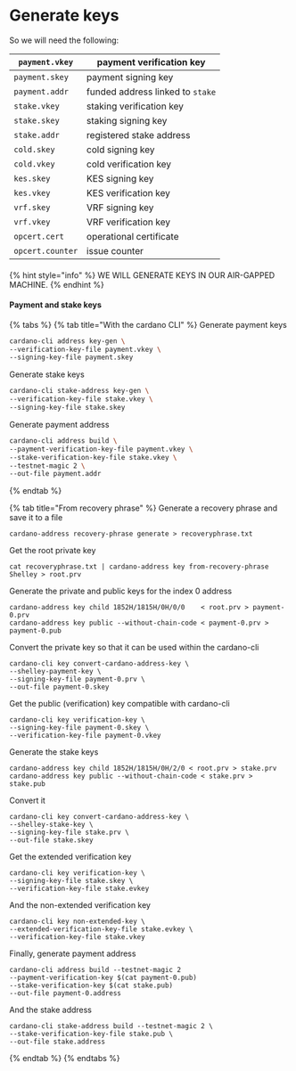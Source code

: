 # Generate keys

So we will need the following:

| `payment.vkey`   | payment verification key         |
| ---------------- | -------------------------------- |
| `payment.skey`   | payment signing key              |
| `payment.addr`   | funded address linked to `stake` |
| `stake.vkey`     | staking verification key         |
| `stake.skey`     | staking signing key              |
| `stake.addr`     | registered stake address         |
| `cold.skey`      | cold signing key                 |
| `cold.vkey`      | cold verification key            |
| `kes.skey`       | KES signing key                  |
| `kes.vkey`       | KES verification key             |
| `vrf.skey`       | VRF signing key                  |
| `vrf.vkey`       | VRF verification key             |
| `opcert.cert`    | operational certificate          |
| `opcert.counter` | issue counter                    |

####

{% hint style="info" %}
WE WILL GENERATE KEYS IN OUR AIR-GAPPED MACHINE.&#x20;
{% endhint %}

#### Payment and stake keys

{% tabs %}
{% tab title="With the  cardano CLI" %}
Generate payment  keys

```bash
cardano-cli address key-gen \
--verification-key-file payment.vkey \
--signing-key-file payment.skey
```

Generate stake keys

```bash
cardano-cli stake-address key-gen \
--verification-key-file stake.vkey \
--signing-key-file stake.skey
```

Generate payment address&#x20;

```bash
cardano-cli address build \
--payment-verification-key-file payment.vkey \
--stake-verification-key-file stake.vkey \
--testnet-magic 2 \
--out-file payment.addr
```
{% endtab %}

{% tab title="From recovery phrase" %}
Generate a recovery phrase and save it to a file&#x20;

```
cardano-address recovery-phrase generate > recoveryphrase.txt
```

Get the root private key

```
cat recoveryphrase.txt | cardano-address key from-recovery-phrase Shelley > root.prv
```

Generate the private and public keys for the index 0 address

```
cardano-address key child 1852H/1815H/0H/0/0    < root.prv > payment-0.prv
cardano-address key public --without-chain-code < payment-0.prv > payment-0.pub
```

Convert the private key so that it can be used within the cardano-cli

```
cardano-cli key convert-cardano-address-key \
--shelley-payment-key \
--signing-key-file payment-0.prv \
--out-file payment-0.skey
```

Get the public (verification) key compatible with cardano-cli

```
cardano-cli key verification-key \
--signing-key-file payment-0.skey \
--verification-key-file payment-0.vkey
```

&#x20;Generate the stake keys

```
cardano-address key child 1852H/1815H/0H/2/0 < root.prv > stake.prv
cardano-address key public --without-chain-code < stake.prv > stake.pub
```

Convert it&#x20;

```
cardano-cli key convert-cardano-address-key \
--shelley-stake-key \
--signing-key-file stake.prv \
--out-file stake.skey
```

Get the extended verification key

```
cardano-cli key verification-key \
--signing-key-file stake.skey \
--verification-key-file stake.evkey
```

And the non-extended verification key&#x20;

```
cardano-cli key non-extended-key \
--extended-verification-key-file stake.evkey \
--verification-key-file stake.vkey
```

Finally, generate payment address

```
cardano-cli address build --testnet-magic 2
--payment-verification-key $(cat payment-0.pub)
--stake-verification-key $(cat stake.pub)
--out-file payment-0.address
```

And the stake address

```
cardano-cli stake-address build --testnet-magic 2 \
--stake-verification-key-file stake.pub \
--out-file stake.address
```


{% endtab %}
{% endtabs %}
